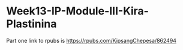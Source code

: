 # Week13-IP-Module-III-Kira-Plastinina
Part one link to rpubs is https://rpubs.com/KipsangChepesa/862494
